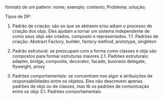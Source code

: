 formato de um pattern:
    nome;
    exemplo;
    contexto;
    Problema;
    solução;

Tipos de DP:
1. Padrão de criação: são os que se abtraem e/ou adiam o processo de criação dos objs. Eles ajudam a tornar um sistema independente de como seus objs são criados, composto e representados.
    1.1. Padrões de criação: Abstract Factory, builder, factory method, prototype, singleton

2.  Padrão estrutural: se preocupam com a forma como classes e objs são compostos para formar estruturas maiores
    2.1. Padrões estruturais: adapter, bridge, composite, decorator, facade, business delegate, flyweight, proxy

3. Padrões comportamentais: se concentram nos algor e atribuições de responsabilidades entre os objetos. Eles não descrevem apenas padrões de objs ou de classes, mas tb os padrões de comunicação entre os objs
    3.1. Padrões comportamentais